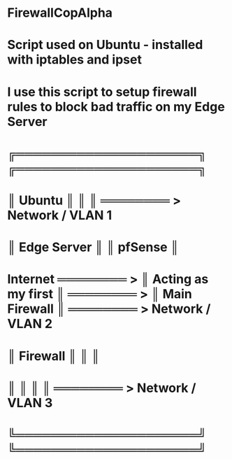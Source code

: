 <HTML>
  <BODY>
    
# FirewallCopAlpha

# Script used on Ubuntu - installed with iptables and ipset
# I use this script to setup firewall rules to block bad traffic on my Edge Server
#                          ╔═════════════════════╗              ╔═════════════════════╗
#                          ║ Ubuntu              ║              ║                     ║  ════════ >  Network / VLAN 1
#                          ║ Edge Server         ║              ║  pfSense            ║
# Internet    ════════ >   ║ Acting as my first  ║  ════════ >  ║  Main Firewall      ║  ════════ >  Network / VLAN 2
#                          ║ Firewall            ║              ║                     ║
#                          ║                     ║              ║                     ║  ════════ >  Network / VLAN 3
#                          ╚═════════════════════╝              ╚═════════════════════╝

  </BODY>
</HTML>
